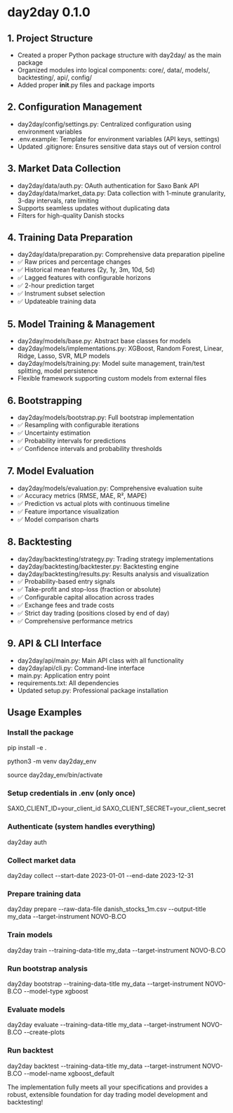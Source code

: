 # day2day 0.1.0

## 1. Project Structure

  - Created a proper Python package structure with day2day/ as the main package
  - Organized modules into logical components: core/, data/, models/, backtesting/, api/, config/
  - Added proper __init__.py files and package imports

  ## 2. Configuration Management

  - day2day/config/settings.py: Centralized configuration using environment variables
  - .env.example: Template for environment variables (API keys, settings)
  - Updated .gitignore: Ensures sensitive data stays out of version control

  ## 3. Market Data Collection

  - day2day/data/auth.py: OAuth authentication for Saxo Bank API
  - day2day/data/market_data.py: Data collection with 1-minute granularity, 3-day intervals, rate limiting
  - Supports seamless updates without duplicating data
  - Filters for high-quality Danish stocks

  ## 4. Training Data Preparation

  - day2day/data/preparation.py: Comprehensive data preparation pipeline
  - ✅ Raw prices and percentage changes
  - ✅ Historical mean features (2y, 1y, 3m, 10d, 5d)
  - ✅ Lagged features with configurable horizons
  - ✅ 2-hour prediction target
  - ✅ Instrument subset selection
  - ✅ Updateable training data

  ## 5. Model Training & Management

  - day2day/models/base.py: Abstract base classes for models
  - day2day/models/implementations.py: XGBoost, Random Forest, Linear, Ridge, Lasso, SVR, MLP models
  - day2day/models/training.py: Model suite management, train/test splitting, model persistence
  - Flexible framework supporting custom models from external files

  ## 6. Bootstrapping

  - day2day/models/bootstrap.py: Full bootstrap implementation
  - ✅ Resampling with configurable iterations
  - ✅ Uncertainty estimation
  - ✅ Probability intervals for predictions
  - ✅ Confidence intervals and probability thresholds

  ## 7. Model Evaluation

  - day2day/models/evaluation.py: Comprehensive evaluation suite
  - ✅ Accuracy metrics (RMSE, MAE, R², MAPE)
  - ✅ Prediction vs actual plots with continuous timeline
  - ✅ Feature importance visualization
  - ✅ Model comparison charts

  ## 8. Backtesting

  - day2day/backtesting/strategy.py: Trading strategy implementations
  - day2day/backtesting/backtester.py: Backtesting engine
  - day2day/backtesting/results.py: Results analysis and visualization
  - ✅ Probability-based entry signals
  - ✅ Take-profit and stop-loss (fraction or absolute)
  - ✅ Configurable capital allocation across trades
  - ✅ Exchange fees and trade costs
  - ✅ Strict day trading (positions closed by end of day)
  - ✅ Comprehensive performance metrics

  ## 9. API & CLI Interface

  - day2day/api/main.py: Main API class with all functionality
  - day2day/api/cli.py: Command-line interface
  - main.py: Application entry point
  - requirements.txt: All dependencies
  - Updated setup.py: Professional package installation

  ## Usage Examples

  ### Install the package
  pip install -e .

  python3 -m venv day2day_env
  
  source day2day_env/bin/activate

  ### Setup credentials in .env (only once)
  SAXO_CLIENT_ID=your_client_id
  SAXO_CLIENT_SECRET=your_client_secret

  ### Authenticate (system handles everything)
  day2day auth

  ### Collect market data
  day2day collect --start-date 2023-01-01 --end-date 2023-12-31

  ### Prepare training data
  day2day prepare --raw-data-file danish_stocks_1m.csv --output-title my_data --target-instrument NOVO-B.CO

  ### Train models
  day2day train --training-data-title my_data --target-instrument NOVO-B.CO

  ### Run bootstrap analysis
  day2day bootstrap --training-data-title my_data --target-instrument NOVO-B.CO --model-type xgboost

  ### Evaluate models
  day2day evaluate --training-data-title my_data --target-instrument NOVO-B.CO --create-plots

  ### Run backtest
  day2day backtest --training-data-title my_data --target-instrument NOVO-B.CO --model-name xgboost_default

  The implementation fully meets all your specifications and provides a robust, extensible foundation for day trading model development and backtesting!

